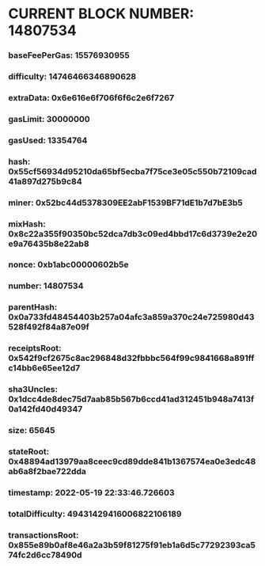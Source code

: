 # CURRENT BLOCK NUMBER: 14807534

### baseFeePerGas: 15576930955
### difficulty: 14746466346890628
### extraData: 0x6e616e6f706f6f6c2e6f7267
### gasLimit: 30000000
### gasUsed: 13354764
### hash: 0x55cf56934d95210da65bf5ecba7f75ce3e05c550b72109cad41a897d275b9c84
### miner: 0x52bc44d5378309EE2abF1539BF71dE1b7d7bE3b5
### mixHash: 0x8c22a355f90350bc52dca7db3c09ed4bbd17c6d3739e2e20e9a76435b8e22ab8
### nonce: 0xb1abc00000602b5e
### number: 14807534
### parentHash: 0x0a733fd48454403b257a04afc3a859a370c24e725980d43528f492f84a87e09f
### receiptsRoot: 0x542f9cf2675c8ac296848d32fbbbc564f99c9841668a891ffc14bb6e65ee12d7
### sha3Uncles: 0x1dcc4de8dec75d7aab85b567b6ccd41ad312451b948a7413f0a142fd40d49347
### size: 65645
### stateRoot: 0x48894ad13979aa8ceec9cd89dde841b1367574ea0e3edc48ab6a8f2bae722dda
### timestamp: 2022-05-19 22:33:46.726603
### totalDifficulty: 49431429416006822106189
### transactionsRoot: 0x855e89b0af8e46a2a3b59f81275f91eb1a6d5c77292393ca574fc2d6cc78490d
